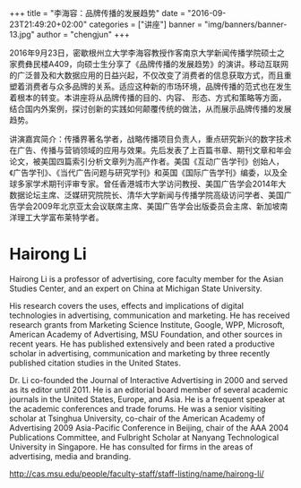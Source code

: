 +++
title = "李海容：品牌传播的发展趋势"
date = "2016-09-23T21:49:20+02:00"
categories = ["讲座"]
banner = "img/banners/banner-13.jpg"
author = "chengjun"
+++


2016年9月23日，密歇根州立大学李海容教授作客南京大学新闻传播学院硕士之家费彝民楼A409，向硕士生分享了《品牌传播的发展趋势》的演讲。移动互联网的广泛普及和大数据应用的日益兴起，不仅改变了消费者的信息获取方式，而且重塑着消费者与众多品牌的关系。适应这种新的市场环境，品牌传播的范式也在发生着根本的转变。本讲座将从品牌传播的目的、内容、 形态、方式和策略等方面，结合国内外案例，探讨创新的实践如何颠覆传统的做法，从而展示品牌传播的发展趋势。

讲演嘉宾简介：传播界著名学者，战略传播项目负责人，重点研究新兴的数字技术在广告、传播与营销领域的应用与效果。先后发表了上百篇书章、期刊文章和年会论文，被美国四篇索引分析文章列为高产作者。美国《互动广告学刊》创始人，《广告学刊》、《当代广告问题与研究学刊》和英国《国际广告学刊》编委，以及全球多家学术期刊评审专家。曾任香港城市大学访问教授、美国广告学会2014年大数据论坛主席、泛媒研究院院长、清华大学新闻与传播学院高级访问学者、美国广告学会2009年北京亚太会议联席主席、美国广告学会出版委员会主席、新加坡南洋理工大学富布莱特学者。

# Hairong Li

Hairong Li is a professor of advertising, core faculty member for the Asian Studies Center, and an expert on China at Michigan State University.

His research covers the uses, effects and implications of digital technologies in advertising, communication and marketing. He has received research grants from Marketing Science Institute, Google, WPP, Microsoft, American Academy of Advertising, MSU Foundation, and other sources in recent years. He has published extensively and been rated a productive scholar in advertising, communication and marketing by three recently published citation studies in the United States.

Dr. Li co-founded the Journal of Interactive Advertising in 2000 and served as its editor until 2011. He is an editorial board member of several academic journals in the United States, Europe, and Asia. He is a frequent speaker at the academic conferences and trade forums. He was a senior visiting scholar at Tsinghua University, co-chair of the American Academy of Advertising 2009 Asia-Pacific Conference in Beijing, chair of the AAA 2004 Publications Committee, and Fulbright Scholar at Nanyang Technological University in Singapore. He has consulted for firms in the areas of advertising, media and branding.

http://cas.msu.edu/people/faculty-staff/staff-listing/name/hairong-li/
